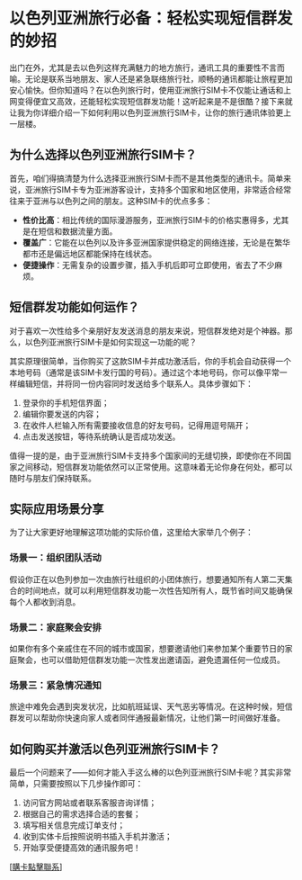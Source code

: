 # 以色列亚洲旅行必备：轻松实现短信群发的妙招

出门在外，尤其是去以色列这样充满魅力的地方旅行，通讯工具的重要性不言而喻。无论是联系当地朋友、家人还是紧急联络旅行社，顺畅的通讯都能让旅程更加安心愉快。但你知道吗？在以色列旅行时，使用亚洲旅行SIM卡不仅能让通话和上网变得便宜又高效，还能轻松实现短信群发功能！这听起来是不是很酷？接下来就让我为你详细介绍一下如何利用以色列亚洲旅行SIM卡，让你的旅行通讯体验更上一层楼。

## 为什么选择以色列亚洲旅行SIM卡？

首先，咱们得搞清楚为什么选择亚洲旅行SIM卡而不是其他类型的通讯卡。简单来说，亚洲旅行SIM卡专为亚洲游客设计，支持多个国家和地区使用，非常适合经常往来于亚洲与以色列之间的朋友。这种SIM卡的优点多多：

- **性价比高**：相比传统的国际漫游服务，亚洲旅行SIM卡的价格实惠得多，尤其是在短信和数据流量方面。
- **覆盖广**：它能在以色列以及许多亚洲国家提供稳定的网络连接，无论是在繁华都市还是偏远地区都能保持在线状态。
- **便捷操作**：无需复杂的设置步骤，插入手机后即可立即使用，省去了不少麻烦。

## 短信群发功能如何运作？

对于喜欢一次性给多个亲朋好友发送消息的朋友来说，短信群发绝对是个神器。那么，以色列亚洲旅行SIM卡是如何实现这一功能的呢？

其实原理很简单，当你购买了这款SIM卡并成功激活后，你的手机会自动获得一个本地号码（通常是该SIM卡发行国的号码）。通过这个本地号码，你可以像平常一样编辑短信，并将同一份内容同时发送给多个联系人。具体步骤如下：

1. 登录你的手机短信界面；
2. 编辑你要发送的内容；
3. 在收件人栏输入所有需要接收信息的好友号码，记得用逗号隔开；
4. 点击发送按钮，等待系统确认是否成功发送。

值得一提的是，由于亚洲旅行SIM卡支持多个国家间的无缝切换，即使你在不同国家之间移动，短信群发功能依然可以正常使用。这意味着无论你身在何处，都可以随时与朋友们保持联系。

## 实际应用场景分享

为了让大家更好地理解这项功能的实际价值，这里给大家举几个例子：

### 场景一：组织团队活动
假设你正在以色列参加一次由旅行社组织的小团体旅行，想要通知所有人第二天集合的时间地点，就可以利用短信群发功能一次性告知所有人，既节省时间又能确保每个人都收到消息。

### 场景二：家庭聚会安排
如果你有多个亲戚住在不同的城市或国家，想要邀请他们来参加某个重要节日的家庭聚会，也可以借助短信群发功能一次性发出邀请函，避免遗漏任何一位成员。

### 场景三：紧急情况通知
旅途中难免会遇到突发状况，比如航班延误、天气恶劣等情况。在这种时候，短信群发可以帮助你快速向家人或者同伴通报最新情况，让他们第一时间做好准备。

## 如何购买并激活以色列亚洲旅行SIM卡？

最后一个问题来了——如何才能入手这么棒的以色列亚洲旅行SIM卡呢？其实非常简单，只需要按照以下几步操作即可：

1. 访问官方网站或者联系客服咨询详情；
2. 根据自己的需求选择合适的套餐；
3. 填写相关信息完成订单支付；
4. 收到实体卡后按照说明书插入手机并激活；
5. 开始享受便捷高效的通讯服务吧！

[[購卡點擊聯系](https://t.me/s/esim1088)]